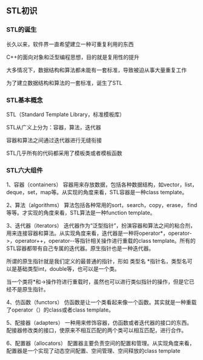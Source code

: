## STL初识

### STL的诞生

长久以来，软件界一直希望建立一种可重复利用的东西

C++的面向对象和泛型编程思想，目的就是复用性的提升

大多情况下，数据结构和算法都未能有一套标准，导致被迫从事大量重复工作

为了建立数据结构和算法的一套标准，诞生了STL

### STL基本概念

STL（Standard Template Library，标准模板库）

STL从广义上分为：容器，算法，迭代器

容器和算法之间通过迭代器进行无缝衔接

STL几乎所有的代码都采用了模板类或者模板函数

### STL六大组件

1、容器（containers）
容器用来存放数据，包括各种数据结构，如vector，list，deque，set，map等。从实现的角度来看，STL容器是一种class template。

2、算法（algorithms）
算法包括各种常用的sort，search，copy，erase， find等等。才实现的角度来看，STL算法是一种function template。

3、迭代器（iterators）
迭代器作为“泛型指针”，扮演容器和算法之间的粘合剂，用来连接容器和算法。从实现角度来看，迭代器是一种将operator*，operator->，operator++，operator--等指针相关操作进行重载的class template。所有的STL容器都带有自己专属的迭代器。原生指针也是一种迭代器。

所谓的原生指针就是我们定义的最普通的指针，形如  类型名  *指针名，类型名可以是基础类型int，double等，也可以是一个类。

当一个类将*和->操作符进行重载时，虽然也可以进行类似指针的操作，但是它已经不是原生指针。

4、仿函数（functors）
仿函数是让一个类看起来像一个函数。其实就是一种重载了operator（）的class或者class template。

5、配接器（adapters）
一种用来修饰容器，仿函数或者迭代器的接口的东西。配接器修改类的接口，使原来不相互匹配的两个类可以相互匹配，进行合作。

6、配置器（allocators）
配置器主要负责空间的配置和管理。从实现角度来看，配置器是一个实现了动态空间配置、空间管理、空间释放的class template

